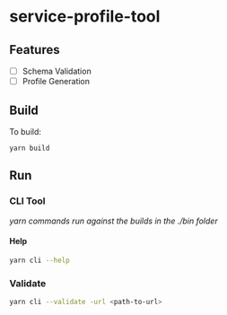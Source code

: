 # service-profile-tool

## Features

- [ ] Schema Validation
- [ ] Profile Generation

## Build

To build: 

`yarn build`

## Run

### CLI Tool

_yarn commands run against the builds in the ./bin folder_

#### Help

```sh
yarn cli --help
```

### Validate

```sh
yarn cli --validate -url <path-to-url>
```
